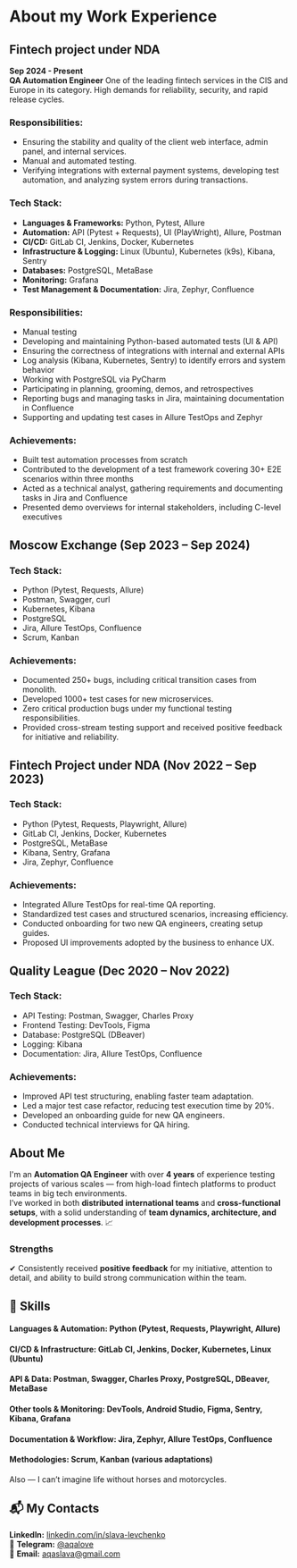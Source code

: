 # About my Work Experience

## Fintech project under NDA
**Sep 2024 - Present**  
**QA Automation Engineer**
One of the leading fintech services in the CIS and Europe in its category. High demands for reliability, security, and rapid release cycles.

### Responsibilities:
- Ensuring the stability and quality of the client web interface, admin panel, and internal services.
- Manual and automated testing.
- Verifying integrations with external payment systems, developing test automation, and analyzing system errors during transactions.

### Tech Stack:
- **Languages & Frameworks:** Python, Pytest, Allure
- **Automation:** API (Pytest + Requests), UI (PlayWright), Allure, Postman
- **CI/CD:** GitLab CI, Jenkins, Docker, Kubernetes
- **Infrastructure & Logging:** Linux (Ubuntu), Kubernetes (k9s), Kibana, Sentry
- **Databases:** PostgreSQL, MetaBase
- **Monitoring:** Grafana
- **Test Management & Documentation:** Jira, Zephyr, Confluence

### Responsibilities:
- Manual testing
- Developing and maintaining Python-based automated tests (UI & API)
- Ensuring the correctness of integrations with internal and external APIs
- Log analysis (Kibana, Kubernetes, Sentry) to identify errors and system behavior
- Working with PostgreSQL via PyCharm
- Participating in planning, grooming, demos, and retrospectives
- Reporting bugs and managing tasks in Jira, maintaining documentation in Confluence
- Supporting and updating test cases in Allure TestOps and Zephyr

### Achievements:
- Built test automation processes from scratch
- Contributed to the development of a test framework covering 30+ E2E scenarios within three months
- Acted as a technical analyst, gathering requirements and documenting tasks in Jira and Confluence
- Presented demo overviews for internal stakeholders, including C-level executives



## Moscow Exchange (Sep 2023 – Sep 2024)
### Tech Stack:
- Python (Pytest, Requests, Allure)
- Postman, Swagger, curl
- Kubernetes, Kibana
- PostgreSQL
- Jira, Allure TestOps, Confluence
- Scrum, Kanban

### Achievements:
- Documented 250+ bugs, including critical transition cases from monolith.
- Developed 1000+ test cases for new microservices.
- Zero critical production bugs under my functional testing responsibilities.
- Provided cross-stream testing support and received positive feedback for initiative and reliability.



## Fintech Project under NDA (Nov 2022 – Sep 2023)
### Tech Stack:
- Python (Pytest, Requests, Playwright, Allure)
- GitLab CI, Jenkins, Docker, Kubernetes
- PostgreSQL, MetaBase
- Kibana, Sentry, Grafana
- Jira, Zephyr, Confluence

### Achievements:
- Integrated Allure TestOps for real-time QA reporting.
- Standardized test cases and structured scenarios, increasing efficiency.
- Conducted onboarding for two new QA engineers, creating setup guides.
- Proposed UI improvements adopted by the business to enhance UX.



## Quality League (Dec 2020 – Nov 2022)
### Tech Stack:
- API Testing: Postman, Swagger, Charles Proxy
- Frontend Testing: DevTools, Figma
- Database: PostgreSQL (DBeaver)
- Logging: Kibana
- Documentation: Jira, Allure TestOps, Confluence

### Achievements:
- Improved API test structuring, enabling faster team adaptation.
- Led a major test case refactor, reducing test execution time by 20%.
- Developed an onboarding guide for new QA engineers.
- Conducted technical interviews for QA hiring.


## About Me
I'm an **Automation QA Engineer** with over **4 years** of experience testing projects of various scales — from high-load fintech platforms to product teams in big tech environments.  
I’ve worked in both **distributed international teams** and **cross-functional setups**, with a solid understanding of **team dynamics, architecture, and development processes**. 📈  

### Strengths  
✔ Consistently received **positive feedback** for my initiative, attention to detail, and ability to build strong communication within the team.  

## 📌 Skills  
#### Languages & Automation: **Python** (Pytest, Requests, Playwright, Allure)  
#### CI/CD & Infrastructure: GitLab CI, Jenkins, Docker, Kubernetes, Linux (Ubuntu)  
#### API & Data: Postman, Swagger, Charles Proxy, PostgreSQL, DBeaver, MetaBase  
#### Other tools & Monitoring: DevTools, Android Studio, Figma, Sentry, Kibana, Grafana  
#### Documentation & Workflow: Jira, Zephyr, Allure TestOps, Confluence  
#### Methodologies: Scrum, Kanban (various adaptations)  

Also — I can’t imagine life without horses and motorcycles.  

## 📬 My Contacts  
**LinkedIn:** [linkedin.com/in/slava-levchenko](https://www.linkedin.com/in/slava-levchenko)  
📩 **Telegram:** [@aqalove](https://t.me/aqalove)  
📧 **Email:** aqaslava@gmail.com  
